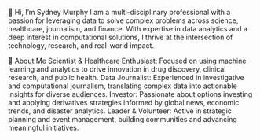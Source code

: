 👋 Hi, I’m Sydney Murphy
I am a multi-disciplinary professional with a passion for leveraging data to solve complex problems across science, healthcare, journalism, and finance. With expertise in data analytics and a deep interest in computational solutions, I thrive at the intersection of technology, research, and real-world impact.

🔬 About Me
Scientist & Healthcare Enthusiast: Focused on using machine learning and analytics to drive innovation in drug discovery, clinical research, and public health.
Data Journalist: Experienced in investigative and computational journalism, translating complex data into actionable insights for diverse audiences.
Investor: Passionate about options investing and applying derivatives strategies informed by global news, economic trends, and disaster analytics.
Leader & Volunteer: Active in strategic planning and event management, building communities and advancing meaningful initiatives.
